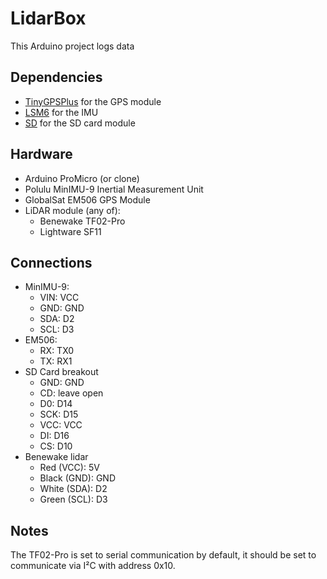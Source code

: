 # LidarBox

This Arduino project logs data

## Dependencies

- [TinyGPSPlus](https://docs.arduino.cc/libraries/tinygpsplus/) for the GPS module
- [LSM6](https://docs.arduino.cc/libraries/lsm6/) for the IMU
- [SD](https://docs.arduino.cc/libraries/sd/) for the SD card module

## Hardware

- Arduino ProMicro (or clone)
- Polulu MinIMU-9 Inertial Measurement Unit
- GlobalSat EM506 GPS Module
- LiDAR module (any of):
  - Benewake TF02-Pro
  - Lightware SF11

## Connections

- MinIMU-9:
  - VIN: VCC
  - GND: GND
  - SDA: D2
  - SCL: D3
- EM506:
  - RX: TX0
  - TX: RX1
- SD Card breakout
  - GND: GND
  - CD: leave open
  - D0: D14
  - SCK: D15
  - VCC: VCC
  - DI: D16
  - CS: D10
- Benewake lidar
  - Red (VCC): 5V
  - Black (GND): GND
  - White (SDA): D2
  - Green (SCL): D3

## Notes

The TF02-Pro is set to serial communication by default, it should be set to communicate via I²C with address 0x10.

